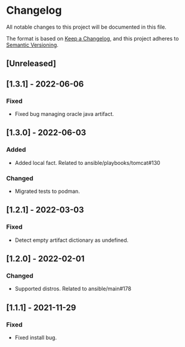 # Changelog
All notable changes to this project will be documented in this file.

The format is based on [Keep a Changelog](https://keepachangelog.com/en/1.0.0/),
and this project adheres to [Semantic Versioning](https://semver.org/spec/v2.0.0.html).

## [Unreleased]

## [1.3.1] - 2022-06-06
### Fixed
- Fixed bug managing oracle java artifact.

## [1.3.0] - 2022-06-03
### Added
- Added local fact. Related to ansible/playbooks/tomcat#130

### Changed
- Migrated tests to podman.

## [1.2.1] - 2022-03-03
### Fixed
- Detect empty artifact dictionary as undefined.

## [1.2.0] - 2022-02-01
### Changed
- Supported distros. Related to ansible/main#178

## [1.1.1] - 2021-11-29
### Fixed
- Fixed install bug.

